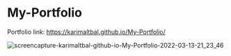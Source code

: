 # My-Portfolio


Portfolio link:
https://karimaltbal.github.io/My-Portfolio/


![screencapture-karimaltbal-github-io-My-Portfolio-2022-03-13-21_23_46](https://user-images.githubusercontent.com/67224257/158075681-709f529b-49c4-4589-9a23-ffe9728d1fed.png)
